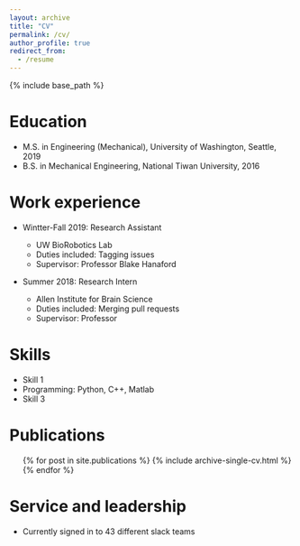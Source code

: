 ```yaml
---
layout: archive
title: "CV"
permalink: /cv/
author_profile: true
redirect_from:
  - /resume
---
```


{% include base_path %}

Education
======
* M.S. in Engineering (Mechanical), University of Washington, Seattle, 2019
* B.S. in Mechanical Engineering, National Tiwan University, 2016

Work experience
======
* Wintter-Fall 2019: Research Assistant
  * UW BioRobotics Lab
  * Duties included: Tagging issues
  * Supervisor: Professor Blake Hanaford

* Summer 2018: Research Intern
  * Allen Institute for Brain Science
  * Duties included: Merging pull requests
  * Supervisor: Professor 
  
Skills
======
* Skill 1
* Programming: Python, C++, Matlab
* Skill 3

Publications
======
  <ul>{% for post in site.publications %}
    {% include archive-single-cv.html %}
  {% endfor %}</ul>
  
Service and leadership
======
* Currently signed in to 43 different slack teams
